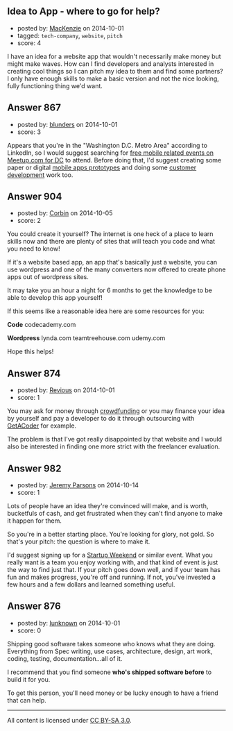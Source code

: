 ## Idea to App - where to go for help?

- posted by: [MacKenzie](https://stackexchange.com/users/5113863/mackenzie) on 2014-10-01
- tagged: `tech-company`, `website`, `pitch`
- score: 4

I have an idea for a website app that wouldn't necessarily make money but might make waves. How can I find developers and analysts interested in creating cool things so I can pitch my idea to them and find some partners? I only have enough skills to make a basic version and not the nice looking, fully functioning thing we'd want.


## Answer 867

- posted by: [blunders](https://stackexchange.com/users/216182/blunders) on 2014-10-01
- score: 3

<p>Appears that you're in the "Washington D.C. Metro Area" according to LinkedIn, so I would suggest searching for <a href="http://www.meetup.com/find/?allMeetups=false&amp;keywords=mobile&amp;radius=10&amp;userFreeform=Washington%2C%20DC" rel="nofollow">free mobile related events on Meetup.com for DC</a> to attend. Before doing that, I'd suggest creating some paper or digital <a href="http://alistapart.com/article/paperprototyping" rel="nofollow">mobile apps prototypes</a> and doing some <a href="https://www.google.com/search?q=customer%20development" rel="nofollow">customer development</a> work too.</p>



## Answer 904

- posted by: [Corbin](https://stackexchange.com/users/5129216/corbin) on 2014-10-05
- score: 2

You could create it yourself? The internet is one heck of a place to learn skills now and there are plenty of sites that will teach you code and what you need to know!

If it's a website based app, an app that's basically just a website, you can use wordpress and one of the many converters now offered to create phone apps out of wordpress sites.

It may take you an hour a night for 6 months to get the knowledge to be able to develop this app yourself!

If this seems like a reasonable idea here are some resources for you:

**Code**
codecademy.com

**Wordpress**
lynda.com
teamtreehouse.com
udemy.com

Hope this helps!


  [1]: http://codecademy.com
  [2]: http://lynda.com
  [3]: http://teamtreehouse
  [4]: http://udemy.com


## Answer 874

- posted by: [Revious](https://stackexchange.com/users/66968/revious) on 2014-10-01
- score: 1

<p>You may ask for money through <a href="http://en.wikipedia.org/wiki/Crowdfunding" rel="nofollow">crowdfunding</a> or you may finance your idea by yourself and pay a developer to do it through outsourcing with <a href="http://www.getacoder.com/" rel="nofollow">GetACoder</a> for example. </p>

<p>The problem is that I've got really disappointed by that website and I would also be interested in finding one more strict with the freelancer evaluation.</p>



## Answer 982

- posted by: [Jeremy Parsons](https://stackexchange.com/users/497810/jeremy-parsons) on 2014-10-14
- score: 1

<p>Lots of people have an idea they're convinced will make, and is worth, bucketfuls of cash, and get frustrated when they can't find anyone to make it happen for them.</p>

<p>So you're in a better starting place. You're looking for glory, not gold. So that's your pitch: the question is where to make it.</p>

<p>I'd suggest signing up for a <a href="http://startupweekend.org/" rel="nofollow">Startup Weekend</a> or similar event. What you really want is a team you enjoy working with, and that kind of event is just the way to find just that. If your pitch goes down well, and if your team has fun and makes progress, you're off and running. If not, you've invested a few hours and a few dollars and learned something useful.</p>



## Answer 876

- posted by: [Iunknown](https://stackexchange.com/users/217932/iunknown) on 2014-10-01
- score: 0

Shipping good software takes someone who knows what they are doing. Everything from Spec writing, use cases, architecture, design, art work, coding, testing, documentation...all of it.  

I recommend that you find someone **who's shipped software before** to build it for you.

To get this person, you'll need money or be lucky enough to have a friend that can help.





---

All content is licensed under [CC BY-SA 3.0](https://creativecommons.org/licenses/by-sa/3.0/).

